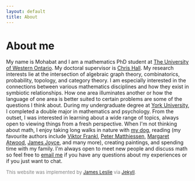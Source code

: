 ```yaml
---
layout: default
title: About
---
```


<h1 class="title">About me</h1>

My name is Mohabat and I am a mathematics PhD student at [The University of Western Ontario](https://www.math.uwo.ca). My doctoral supervisor is [Chris Hall](https://www.math.uwo.ca/faculty/hall/). My research interests lie at the intersection of algebraic graph theory, combinatorics, probability, topology, and category theory. I am especially interested in the connections between various mathematics disciplines and how they exist in symbiotic relationships. How one area illuminates another or how the language of one area is better suited to certain problems are some of the questions I think about. During my undergraduate degree at [York University](https://www.yorku.ca/), I completed a double major in mathematics and psychology. From the outset, I was interested in learning about a wide range of topics, always open to viewing things from a fresh perspective. When I'm not thinking about math, I enjoy taking long walks in nature with [my dog](https://www.instagram.com/woodytheluckylab/), reading (my favourite authors include [Viktor Frankl](https://en.wikipedia.org/wiki/Viktor_Frankl), [Peter Matthiessen](https://en.wikipedia.org/wiki/Peter_Matthiessen), [Margaret Atwood](http://margaretatwood.ca/), [James Joyce](https://en.wikipedia.org/wiki/James_Joyce), and many more), creating paintings, and spending time with my family. I'm always open to meet new people and discuss math so feel free to [email me](mailto:contact@mohabatmath.ca) if you have any questions about my experiences or if you just want to chat. 

<font size="-1.5"><span style = "color:Gray">This website was implemented by  <a href="https://jeslie0.github.io" target="_blank">James Leslie</a> via <a href="https://jekyllrb.com/docs/github-pages/" target="_blank">Jekyll</a>.</span></font>